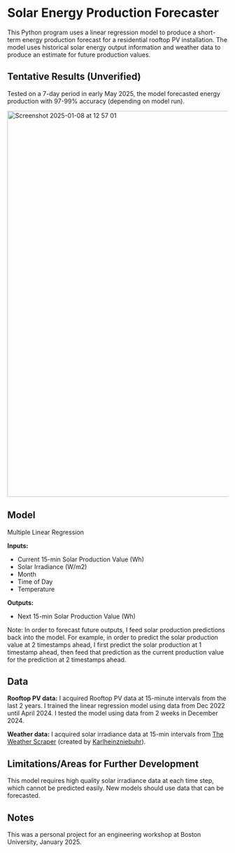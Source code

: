 # Solar Energy Production Forecaster

This Python program uses a linear regression model to produce a short-term energy production forecast for a residential rooftop PV installation. The model uses historical solar energy output information and weather data to produce an estimate for future production values.


## Tentative Results (Unverified)
Tested on a 7-day period in early May 2025, the model forecasted energy production with 97-99% accuracy (depending on model run).

<img width="881" alt="Screenshot 2025-01-08 at 12 57 01" src="https://github.com/user-attachments/assets/055c718c-4d67-4ae8-93c7-286576e50644" />



## Model
Multiple Linear Regression

**Inputs:**
- Current 15-min Solar Production Value (Wh)
- Solar Irradiance (W/m2)
- Month
- Time of Day
- Temperature

**Outputs:**
- Next 15-min Solar Production Value (Wh)

Note: In order to forecast future outputs, I feed solar production predictions back into the model. For example, in order to predict the solar production value at 2 timestamps ahead, I first predict the solar production at 1 timestamp ahead, then feed that prediction as the current production value for the prediction at 2 timestamps ahead.


## Data
**Rooftop PV data:** I acquired Rooftop PV data at 15-minute intervals from the last 2 years. I trained the linear regression model using data from Dec 2022 until April 2024. I tested the model using data from 2 weeks in December 2024.

**Weather data:** I acquired solar irradiance data at 15-min intervals from [The Weather Scraper](https://github.com/Karlheinzniebuhr/the-weather-scraper) (created by [Karlheinzniebuhr](https://github.com/Karlheinzniebuhr)). 

## Limitations/Areas for Further Development
This model requires high quality solar irradiance data at each time step, which cannot be predicted easily. New models should use data that can be forecasted.

## Notes
This was a personal project for an engineering workshop at Boston University, January 2025. 
